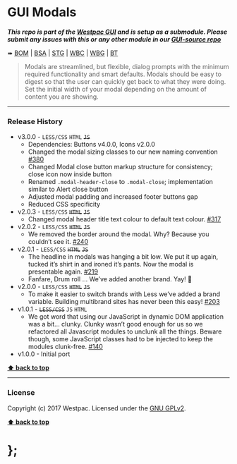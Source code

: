 GUI Modals
==========

***This repo is part of the [Westpac GUI](http://gel.westpacgroup.com.au/GUI/) and is setup as a submodule. Please submit any issues with this or any other
module in our [GUI-source repo](https://github.com/WestpacCXTeam/GUI-source/issues)***

➠
[BOM](http://westpaccxteam.github.io/GUI-modals/tests/BOM/) |
[BSA](http://westpaccxteam.github.io/GUI-modals/tests/BSA/) |
[STG](http://westpaccxteam.github.io/GUI-modals/tests/STG/) |
[WBC](http://westpaccxteam.github.io/GUI-modals/tests/WBC/) |
[WBG](http://westpaccxteam.github.io/GUI-modals/tests/WBG/) |
[BT](http://westpaccxteam.github.io/GUI-modals/tests/BT/)

> Modals are streamlined, but flexible, dialog prompts with the minimum required functionality and smart defaults. Modals should be easy to digest so that the
> user can quickly get back to what they were doing. Set the initial width of your modal depending on the amount of content you are showing.

----------------------------------------------------------------------------------------------------------------------------------------------------------------


### Release History

* v3.0.0 - `LESS/CSS` `HTML` ~~`JS`~~
	* Dependencies: Buttons v4.0.0, Icons v2.0.0
	* Changed the modal sizing classes to our new naming convention
		[#380](https://github.com/WestpacCXTeam/GUI-source/issues/380)
	* Changed Modal close button markup structure for consistency; close icon now inside button
	* Renamed `.modal-header-close` to `.modal-close`; implementation similar to Alert close button
	* Adjusted modal padding and increased footer buttons gap
	* Reduced CSS specificity
* v2.0.3 - `LESS/CSS` ~~`HTML`~~ ~~`JS`~~
	* Changed modal header title text colour to default text colour.
		[#317](https://github.com/WestpacCXTeam/GUI-source/issues/317)
* v2.0.2 - `LESS/CSS` ~~`HTML`~~ ~~`JS`~~
	* We removed the border around the modal. Why? Because you couldn’t see it.
		[#240](https://github.com/WestpacCXTeam/GUI-source/issues/240)
* v2.0.1 - `LESS/CSS` ~~`HTML`~~ ~~`JS`~~
	* The headline in modals was hanging a bit low. We put it up again, tucked it’s shirt in and ironed it’s pants. Now the modal is presentable again.
		[#219](https://github.com/WestpacCXTeam/GUI-source/issues/219)
	* Fanfare, Drum roll … We’ve added another brand. Yay! :clap:
* v2.0.0 - `LESS/CSS` ~~`HTML`~~ ~~`JS`~~
	* To make it easier to switch brands with Less we’ve added a brand variable. Building multibrand sites has never been this easy!
		[#203](https://github.com/WestpacCXTeam/GUI-source/issues/203)
* v1.0.1 - ~~`LESS/CSS`~~ `JS` `HTML`
	* We got word that using our JavaScript in dynamic DOM application was a bit... clunky. Clunky wasn’t good enough for us so we refactored all Javascript
		modules to unclunk all the things. Beware though, some JavaScript classes had to be injected to keep the modules clunk-free.
		[#140](https://github.com/WestpacCXTeam/GUI-source/issues/140)
* v1.0.0 - Initial port

**[⬆ back to top](#content)**


----------------------------------------------------------------------------------------------------------------------------------------------------------------


### License

Copyright (c) 2017 Westpac. Licensed under the [GNU GPLv2](https://raw.githubusercontent.com/WestpacCXTeam/GUI-modals/master/LICENSE).

**[⬆ back to top](#content)**

# };